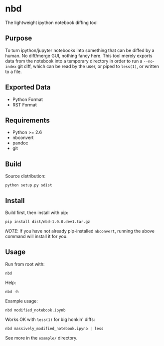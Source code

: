 nbd
===

The lightweight ipython notebook diffing tool

Purpose
-------

To turn ipython/jupyter notebooks into something that can be diffed
by a human. No diff/merge GUI, nothing fancy here. This tool merely
exports data from the notebook into a temporary directory in order
to run a `--no-index` git diff, which can be read by the user, or
piped to `less(1)`, or written to a file.

Exported Data
-------------

* Python Format
* RST Format

Requirements
------------

* Python >= 2.6
* nbconvert
* pandoc
* git

Build
-----

Source distribution:
```
python setup.py sdist
```

Install
-------

Build first, then install with pip:
```
pip install dist/nbd-1.0.0.dev1.tar.gz
```

_NOTE_: If you have not already pip-installed `nbconvert`,
running the above command will install it for you.

Usage
-----

Run from root with:
```
nbd
```

Help:
```
nbd -h
```

Example usage:
```
nbd modified_notebook.ipynb
```

Works OK with `less(1)` for big honkin' diffs:
```
nbd massively_modified_notebook.ipynb | less
```

See more in the `example/` directory.
